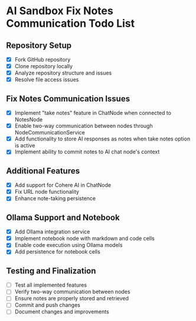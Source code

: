 # AI Sandbox Fix Notes Communication Todo List

## Repository Setup
- [x] Fork GitHub repository
- [x] Clone repository locally
- [x] Analyze repository structure and issues
- [x] Resolve file access issues

## Fix Notes Communication Issues
- [x] Implement "take notes" feature in ChatNode when connected to NotesNode
- [x] Enable two-way communication between nodes through NodeCommunicationService
- [x] Add functionality to store AI responses as notes when take notes option is active
- [x] Implement ability to commit notes to AI chat node's context

## Additional Features
- [x] Add support for Cohere AI in ChatNode
- [x] Fix URL node functionality
- [x] Enhance note-taking persistence

## Ollama Support and Notebook
- [x] Add Ollama integration service
- [x] Implement notebook node with markdown and code cells
- [x] Enable code execution using Ollama models
- [x] Add persistence for notebook cells

## Testing and Finalization
- [ ] Test all implemented features
- [ ] Verify two-way communication between nodes
- [ ] Ensure notes are properly stored and retrieved
- [ ] Commit and push changes
- [ ] Document changes and improvements
